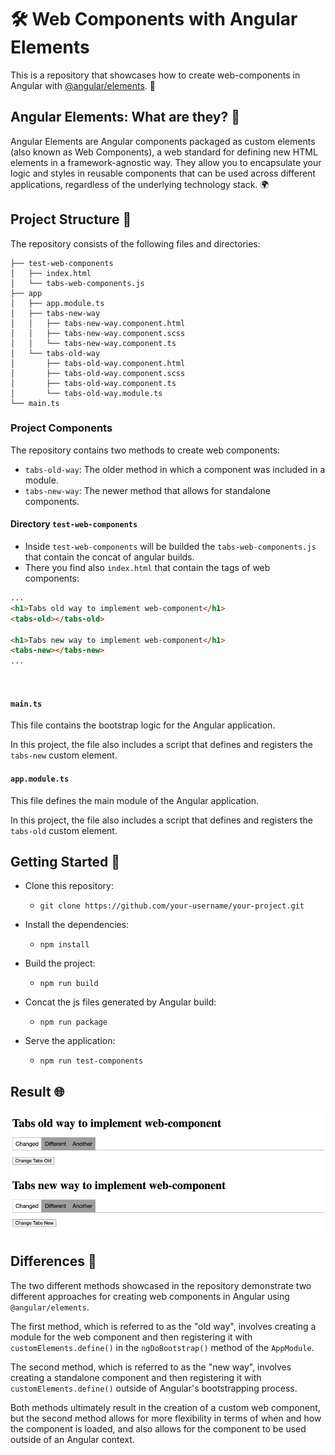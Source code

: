 🛠️ Web Components with Angular Elements 
==================================

This is a repository that showcases how to create web-components in Angular with [@angular/elements](https://angular.io/guide/elements). 🚀

Angular Elements: What are they? 🤔
-----------------------------------

Angular Elements are Angular components packaged as custom elements (also known as Web Components), a web standard for
defining new HTML elements in a framework-agnostic way. They allow you to encapsulate your logic and styles in reusable
components that can be used across different applications, regardless of the underlying technology stack. 🌍

Project Structure 📂
--------------------

The repository consists of the following files and directories:

```.
├── test-web-components
│   ├── index.html
│   └── tabs-web-components.js
├── app
│   ├── app.module.ts
│   ├── tabs-new-way
│   │   ├── tabs-new-way.component.html
│   │   ├── tabs-new-way.component.scss
│   │   └── tabs-new-way.component.ts
│   └── tabs-old-way
│       ├── tabs-old-way.component.html
│       ├── tabs-old-way.component.scss
│       ├── tabs-old-way.component.ts
│       └── tabs-old-way.module.ts
└── main.ts
```

### Project Components

The repository contains two methods to create web components:

- `tabs-old-way`: The older method in which a component was included in a module.
- `tabs-new-way`: The newer method that allows for standalone components.

#### Directory `test-web-components`

- Inside `test-web-components` will be builded the `tabs-web-components.js` that contain the concat of angular builds.
- There you find also `index.html` that contain the tags of web components:

```html
...
<h1>Tabs old way to implement web-component</h1>
<tabs-old></tabs-old>

<h1>Tabs new way to implement web-component</h1>
<tabs-new></tabs-new>
...
```
<br>

#### `main.ts`

This file contains the bootstrap logic for the Angular application.

In this project, the file also includes a script that defines and registers the `tabs-new` custom element.

#### `app.module.ts`

This file defines the main module of the Angular application.

In this project, the file also includes a script that defines and registers the `tabs-old` custom element.


Getting Started 🚀
------------------

- Clone this repository:

  - `git clone https://github.com/your-username/your-project.git`

- Install the dependencies:

  - `npm install`

- Build the project:

  - `npm run build`

- Concat the js files generated by Angular build:
  - `npm run package`

- Serve the application:

  - `npm run test-components`

Result 🌐
---------
![](docs/imgs/img.png)

Differences 🩻
------------
The two different methods showcased in the repository demonstrate two different approaches for creating web components in Angular using `@angular/elements`.

The first method, which is referred to as the "old way", involves creating a module for the web component and then registering it with `customElements.define()` in the `ngDoBootstrap()` method of the `AppModule`.

The second method, which is referred to as the "new way", involves creating a standalone component and then registering it with `customElements.define()` outside of Angular's bootstrapping process.

Both methods ultimately result in the creation of a custom web component, but the second method allows for more flexibility in terms of when and how the component is loaded, and also allows for the component to be used outside of an Angular context.
